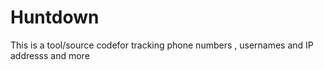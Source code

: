 # Huntdown
This is a tool/source codefor tracking phone numbers , usernames and IP addresss and more
